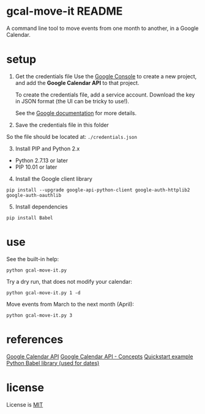 # gcal-move-it README

A command line tool to move events from one month to another, in a Google Calendar.

# setup

1. Get the credentials file
   Use the [Google Console](https://console.cloud.google.com/) to create a new project, and add the **Google Calendar API** to that project.

   To create the credentials file, add a service account. Download the key in JSON format (the UI can be tricky to use!).

   See the [Google documentation](https://cloud.google.com/docs/authentication/getting-started) for more details.

2. Save the credentials file in this folder

So the file should be located at: `./credentials.json`

3. Install PIP and Python 2.x

- Python 2.7.13 or later
- PIP 10.01 or later

4. Install the Google client library

```
pip install --upgrade google-api-python-client google-auth-httplib2 google-auth-oauthlib
```

5. Install dependencies

```
pip install Babel
```

# use

See the built-in help:

```
python gcal-move-it.py
```

Try a dry run, that does not modify your calendar:

```
python gcal-move-it.py 1 -d
```

Move events from March to the next month (April):

```
python gcal-move-it.py 3
```

# references

[Google Calendar API](https://developers.google.com/calendar/v3/reference/events/list)
[Google Calendar API - Concepts](https://developers.google.com/calendar/concepts)
[Quickstart example](https://developers.google.com/calendar/quickstart/python)
[Python Babel library (used for dates)](http://babel.pocoo.org/en/latest/)

# license

License is [MIT](./LICENSE)
